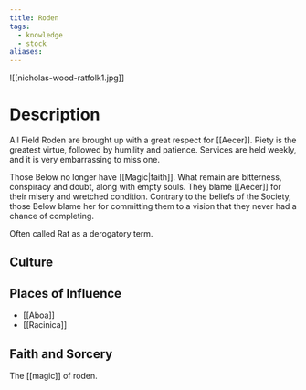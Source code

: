 ```yaml
---
title: Roden
tags:
  - knowledge
  - stock
aliases:
---
```

![[nicholas-wood-ratfolk1.jpg]]
# Description
All Field Roden are brought up with a great respect for [[Aecer]]. Piety is the greatest virtue, followed by humility and patience. Services are held weekly, and it is very embarrassing to miss one.

Those Below no longer have [[Magic|faith]]. What remain are bitterness, conspiracy and doubt, along with empty souls. They blame [[Aecer]] for their misery and wretched condition. Contrary to the beliefs of the Society, those Below blame her for committing them to a vision that they never had a chance of completing.

Often called Rat as a derogatory term.
## Culture


## Places of Influence
* [[Aboa]]
* [[Racinica]]

## Faith and Sorcery
The [[magic]] of roden.